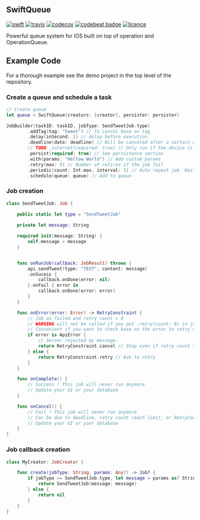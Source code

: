 ## SwiftQueue
[![swift](https://img.shields.io/badge/Swift-3.0-orange.svg?style=flat)](https://swift.org")
[![travis](https://travis-ci.org/lucas34/SwiftQ.svg?branch=master)](https://travis-ci.org/lucas34/SwiftQueue)
[![codecov](https://codecov.io/gh/lucas34/SwiftQ/branch/master/graph/badge.svg)](https://codecov.io/gh/lucas34/SwiftQueue)
[![codebeat badge](https://codebeat.co/badges/4ac05b9d-fefa-4be3-a38f-f58a4b5698cd)](https://codebeat.co/projects/github-com-lucas34-swiftq-master)
[![licence](https://img.shields.io/badge/License-MIT-blue.svg?style=flat)](https://tldrlegal.com/license/mit-license)
    
Powerful queue system for IOS built on top of operation and OperationQueue.

## Example Code
For a thorough example see the demo project in the top level of the repository.

### Create a queue and schedule a task
```swift
// Create queue
let queue = SwiftQueue(creators: [creator], persister: persister)

JobBuilder(taskID: taskID, jobType: SendTweetJob.type)
        .addTag(tag: "tweet") // To cancel base on tag
        .delay(inSecond: 1) // delay before execution
        .deadline(date: deadline) // Will be canceled after a certain date
        // TODO .internet(required: true) // Only run if the device is connected.
        .persist(required: true) // See persistence section
        .with(params: "Hellow World") // Add custom params
        .retry(max: 5) // Number of retires if the job fail
        .periodic(count: Int.max, interval: 5) // Auto repeat job. Wait 5 seconds between each run
        .schedule(queue: queue) // Add to queue
```

### Job creation
```swift
class SendTweetJob: Job {
    
    public static let type = "SendTweetJob"    

    private let message: String

    required init(message: String) {
        self.message = message
    }


    func onRunJob(callback: JobResult) throws {
        api.sendTweet(type: "TEXT", content: message)
        .onSucess {
            callback.onDone(error: nil)
        }.onFail { error in
            callback.onDone(error: error)
        }
    }

    func onError(error: Error) -> RetryConstraint {
        // Job as failed and retry count > 0
        // WARNING will not be called if you put .retry(count: 0) in job builder
        // Convenient if you want to check base on the error to retry or not
        if error is ApiError {
            // Server rejected my message.
            return RetryConstraint.cancel // Stop even if retry count > 0
        } else {
            return RetryConstraint.retry // Ask to retry
        }
    }

    func onComplete() {
        // Success ! This job will never run anymore
        // Update your UI or your database
    }

    func onCancel() {
        // Fail ! This job will never run anymore
        // Can be due to deadline, retry count reach limit, or RetryConstraint.cancel
        // Update your UI or your database
    }
}
```

### Job callback creation
```swift
class MyCreator: JobCreator {

    func create(jobType: String, params: Any?) -> Job? {
        if jobType == SendTweetJob.type, let message = params as? String  {
            return SendTweetJob(message: message)
        } else {
            return nil
        }
    }
}
```